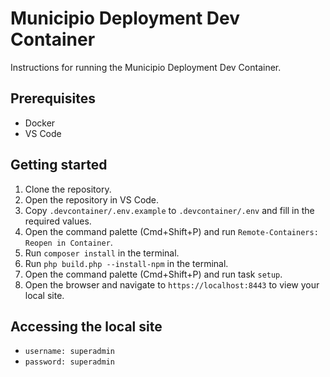 # Municipio Deployment Dev Container

Instructions for running the Municipio Deployment Dev Container.

## Prerequisites
* Docker
* VS Code

## Getting started
1. Clone the repository.
1. Open the repository in VS Code.
1. Copy `.devcontainer/.env.example` to `.devcontainer/.env` and fill in the required values.
1. Open the command palette (Cmd+Shift+P) and run `Remote-Containers: Reopen in Container`.
1. Run `composer install` in the terminal.
1. Run `php build.php --install-npm` in the terminal.
1. Open the command palette (Cmd+Shift+P) and run task `setup`.
1. Open the browser and navigate to `https://localhost:8443` to view your local site.

## Accessing the local site
* `username: superadmin`
* `password: superadmin`
